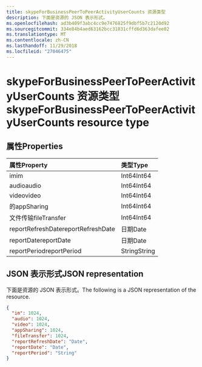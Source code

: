 ```yaml
---
title: skypeForBusinessPeerToPeerActivityUserCounts 资源类型
description: 下面是资源的 JSON 表示形式。
ms.openlocfilehash: ad3b409f3abc4cc9e7476825f9dbf5b7c2120d92
ms.sourcegitcommit: 334e84b4aed63162bcc31831cffd6d363dafee02
ms.translationtype: MT
ms.contentlocale: zh-CN
ms.lasthandoff: 11/29/2018
ms.locfileid: "27046475"
---
```

# <a name="skypeforbusinesspeertopeeractivityusercounts-resource-type"></a><span data-ttu-id="c8a02-103">skypeForBusinessPeerToPeerActivityUserCounts 资源类型</span><span class="sxs-lookup"><span data-stu-id="c8a02-103">skypeForBusinessPeerToPeerActivityUserCounts resource type</span></span>

## <a name="properties"></a><span data-ttu-id="c8a02-104">属性</span><span class="sxs-lookup"><span data-stu-id="c8a02-104">Properties</span></span>

| <span data-ttu-id="c8a02-105">属性</span><span class="sxs-lookup"><span data-stu-id="c8a02-105">Property</span></span>          | <span data-ttu-id="c8a02-106">类型</span><span class="sxs-lookup"><span data-stu-id="c8a02-106">Type</span></span>   |
| :---------------- | :----- |
| <span data-ttu-id="c8a02-107">im</span><span class="sxs-lookup"><span data-stu-id="c8a02-107">im</span></span>                | <span data-ttu-id="c8a02-108">Int64</span><span class="sxs-lookup"><span data-stu-id="c8a02-108">Int64</span></span>  |
| <span data-ttu-id="c8a02-109">audio</span><span class="sxs-lookup"><span data-stu-id="c8a02-109">audio</span></span>             | <span data-ttu-id="c8a02-110">Int64</span><span class="sxs-lookup"><span data-stu-id="c8a02-110">Int64</span></span>  |
| <span data-ttu-id="c8a02-111">video</span><span class="sxs-lookup"><span data-stu-id="c8a02-111">video</span></span>             | <span data-ttu-id="c8a02-112">Int64</span><span class="sxs-lookup"><span data-stu-id="c8a02-112">Int64</span></span>  |
| <span data-ttu-id="c8a02-113">的</span><span class="sxs-lookup"><span data-stu-id="c8a02-113">appSharing</span></span>        | <span data-ttu-id="c8a02-114">Int64</span><span class="sxs-lookup"><span data-stu-id="c8a02-114">Int64</span></span>  |
| <span data-ttu-id="c8a02-115">文件传输</span><span class="sxs-lookup"><span data-stu-id="c8a02-115">fileTransfer</span></span>      | <span data-ttu-id="c8a02-116">Int64</span><span class="sxs-lookup"><span data-stu-id="c8a02-116">Int64</span></span>  |
| <span data-ttu-id="c8a02-117">reportRefreshDate</span><span class="sxs-lookup"><span data-stu-id="c8a02-117">reportRefreshDate</span></span> | <span data-ttu-id="c8a02-118">日期</span><span class="sxs-lookup"><span data-stu-id="c8a02-118">Date</span></span>   |
| <span data-ttu-id="c8a02-119">reportDate</span><span class="sxs-lookup"><span data-stu-id="c8a02-119">reportDate</span></span>        | <span data-ttu-id="c8a02-120">日期</span><span class="sxs-lookup"><span data-stu-id="c8a02-120">Date</span></span>   |
| <span data-ttu-id="c8a02-121">reportPeriod</span><span class="sxs-lookup"><span data-stu-id="c8a02-121">reportPeriod</span></span>      | <span data-ttu-id="c8a02-122">String</span><span class="sxs-lookup"><span data-stu-id="c8a02-122">String</span></span> |

## <a name="json-representation"></a><span data-ttu-id="c8a02-123">JSON 表示形式</span><span class="sxs-lookup"><span data-stu-id="c8a02-123">JSON representation</span></span>

<span data-ttu-id="c8a02-124">下面是资源的 JSON 表示形式。</span><span class="sxs-lookup"><span data-stu-id="c8a02-124">The following is a JSON representation of the resource.</span></span>

<!-- {
  "blockType": "resource",
  "@odata.type": "microsoft.graph.skypeForBusinessPeerToPeerActivityUserCounts"
} -->

```json
{
  "im": 1024, 
  "audio": 1024, 
  "video": 1024, 
  "appSharing": 1024, 
  "fileTransfer": 1024, 
  "reportRefreshDate": "Date", 
  "reportDate": "Date", 
  "reportPeriod": "String"
}
```
